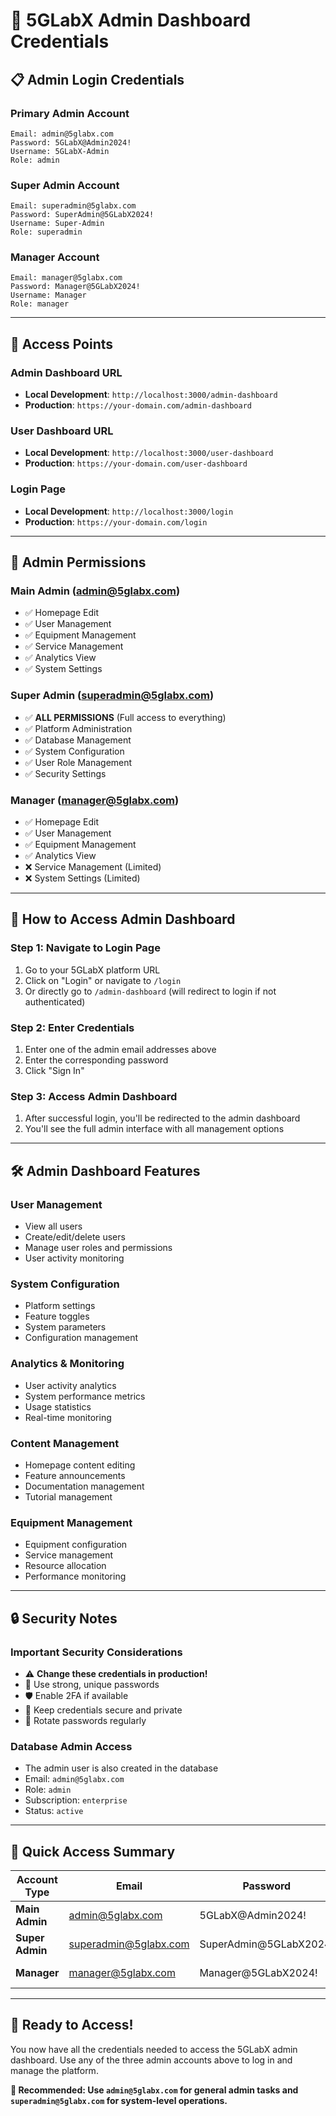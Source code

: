 # 🔐 **5GLabX Admin Dashboard Credentials**

## 📋 **Admin Login Credentials**

### **Primary Admin Account**
```
Email: admin@5glabx.com
Password: 5GLabX@Admin2024!
Username: 5GLabX-Admin
Role: admin
```

### **Super Admin Account**
```
Email: superadmin@5glabx.com
Password: SuperAdmin@5GLabX2024!
Username: Super-Admin
Role: superadmin
```

### **Manager Account**
```
Email: manager@5glabx.com
Password: Manager@5GLabX2024!
Username: Manager
Role: manager
```

---

## 🎯 **Access Points**

### **Admin Dashboard URL**
- **Local Development**: `http://localhost:3000/admin-dashboard`
- **Production**: `https://your-domain.com/admin-dashboard`

### **User Dashboard URL**
- **Local Development**: `http://localhost:3000/user-dashboard`
- **Production**: `https://your-domain.com/user-dashboard`

### **Login Page**
- **Local Development**: `http://localhost:3000/login`
- **Production**: `https://your-domain.com/login`

---

## 🔑 **Admin Permissions**

### **Main Admin (admin@5glabx.com)**
- ✅ Homepage Edit
- ✅ User Management
- ✅ Equipment Management
- ✅ Service Management
- ✅ Analytics View
- ✅ System Settings

### **Super Admin (superadmin@5glabx.com)**
- ✅ **ALL PERMISSIONS** (Full access to everything)
- ✅ Platform Administration
- ✅ Database Management
- ✅ System Configuration
- ✅ User Role Management
- ✅ Security Settings

### **Manager (manager@5glabx.com)**
- ✅ Homepage Edit
- ✅ User Management
- ✅ Equipment Management
- ✅ Analytics View
- ❌ Service Management (Limited)
- ❌ System Settings (Limited)

---

## 🚀 **How to Access Admin Dashboard**

### **Step 1: Navigate to Login Page**
1. Go to your 5GLabX platform URL
2. Click on "Login" or navigate to `/login`
3. Or directly go to `/admin-dashboard` (will redirect to login if not authenticated)

### **Step 2: Enter Credentials**
1. Enter one of the admin email addresses above
2. Enter the corresponding password
3. Click "Sign In"

### **Step 3: Access Admin Dashboard**
1. After successful login, you'll be redirected to the admin dashboard
2. You'll see the full admin interface with all management options

---

## 🛠️ **Admin Dashboard Features**

### **User Management**
- View all users
- Create/edit/delete users
- Manage user roles and permissions
- User activity monitoring

### **System Configuration**
- Platform settings
- Feature toggles
- System parameters
- Configuration management

### **Analytics & Monitoring**
- User activity analytics
- System performance metrics
- Usage statistics
- Real-time monitoring

### **Content Management**
- Homepage content editing
- Feature announcements
- Documentation management
- Tutorial management

### **Equipment Management**
- Equipment configuration
- Service management
- Resource allocation
- Performance monitoring

---

## 🔒 **Security Notes**

### **Important Security Considerations**
- ⚠️ **Change these credentials in production!**
- 🔐 Use strong, unique passwords
- 🛡️ Enable 2FA if available
- 📝 Keep credentials secure and private
- 🔄 Rotate passwords regularly

### **Database Admin Access**
- The admin user is also created in the database
- Email: `admin@5glabx.com`
- Role: `admin`
- Subscription: `enterprise`
- Status: `active`

---

## 🎯 **Quick Access Summary**

| Account Type | Email | Password | Access Level |
|--------------|-------|----------|--------------|
| **Main Admin** | admin@5glabx.com | 5GLabX@Admin2024! | Full Admin |
| **Super Admin** | superadmin@5glabx.com | SuperAdmin@5GLabX2024! | Super Admin |
| **Manager** | manager@5glabx.com | Manager@5GLabX2024! | Limited Admin |

---

## 🚀 **Ready to Access!**

You now have all the credentials needed to access the 5GLabX admin dashboard. Use any of the three admin accounts above to log in and manage the platform.

**🎯 Recommended: Use `admin@5glabx.com` for general admin tasks and `superadmin@5glabx.com` for system-level operations.**